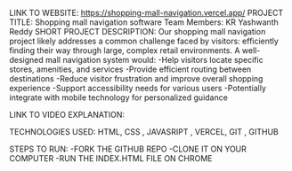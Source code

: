 LINK TO WEBSITE:
   https://shopping-mall-navigation.vercel.app/
PROJECT TITLE: Shopping mall navigation software
Team Members: KR Yashwanth Reddy
SHORT PROJECT DESCRIPTION:
Our shopping mall navigation project likely addresses a common challenge faced by visitors: efficiently finding their way through large, complex retail environments.
A well-designed mall navigation system would:
-Help visitors locate specific stores, amenities, and services
-Provide efficient routing between destinations
-Reduce visitor frustration and improve overall shopping experience
-Support accessibility needs for various users
-Potentially integrate with mobile technology for personalized guidance

LINK TO VIDEO EXPLANATION:


TECHNOLOGIES USED: HTML, CSS , JAVASRIPT , VERCEL, GIT , GITHUB

STEPS TO RUN:
-FORK THE GITHUB REPO
-CLONE IT ON YOUR COMPUTER
-RUN THE INDEX.HTML FILE ON CHROME



